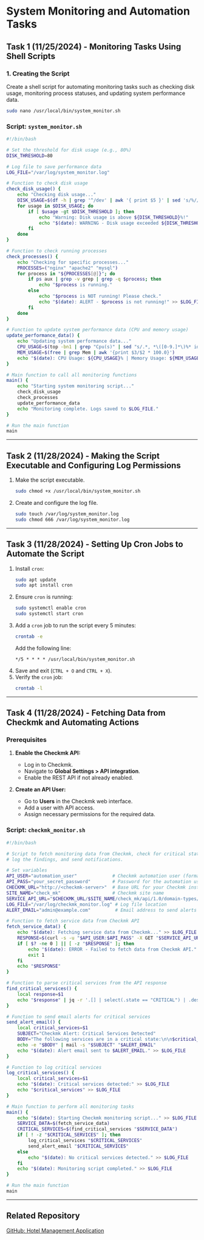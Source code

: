
# System Monitoring and Automation Tasks

## Task 1 (11/25/2024) - Monitoring Tasks Using Shell Scripts

### 1. Creating the Script
Create a shell script for automating monitoring tasks such as checking disk usage, monitoring process statuses, and updating system performance data.

```bash
sudo nano /usr/local/bin/system_monitor.sh
```

### Script: `system_monitor.sh`

```bash
#!/bin/bash

# Set the threshold for disk usage (e.g., 80%)
DISK_THRESHOLD=80

# Log file to save performance data
LOG_FILE="/var/log/system_monitor.log"

# Function to check disk usage
check_disk_usage() {
    echo "Checking disk usage..."
    DISK_USAGE=$(df -h | grep '^/dev' | awk '{ print $5 }' | sed 's/%//g')
    for usage in $DISK_USAGE; do
        if [ $usage -gt $DISK_THRESHOLD ]; then
            echo "Warning: Disk usage is above ${DISK_THRESHOLD}%!"
            echo "$(date): WARNING - Disk usage exceeded ${DISK_THRESHOLD}% on /dev/sda" >> $LOG_FILE
        fi
    done
}

# Function to check running processes
check_processes() {
    echo "Checking for specific processes..."
    PROCESSES=("nginx" "apache2" "mysql")
    for process in "${PROCESSES[@]}"; do
        if ps aux | grep -v grep | grep -q $process; then
            echo "$process is running."
        else
            echo "$process is NOT running! Please check."
            echo "$(date): ALERT - $process is not running!" >> $LOG_FILE
        fi
    done
}

# Function to update system performance data (CPU and memory usage)
update_performance_data() {
    echo "Updating system performance data..."
    CPU_USAGE=$(top -bn1 | grep "Cpu(s)" | sed "s/.*, *\([0-9.]*\)%* id.*//" | awk '{print 100 - $1}')
    MEM_USAGE=$(free | grep Mem | awk '{print $3/$2 * 100.0}')
    echo "$(date): CPU Usage: ${CPU_USAGE}% | Memory Usage: ${MEM_USAGE}%" >> $LOG_FILE
}

# Main function to call all monitoring functions
main() {
    echo "Starting system monitoring script..."
    check_disk_usage
    check_processes
    update_performance_data
    echo "Monitoring complete. Logs saved to $LOG_FILE."
}

# Run the main function
main
```

---

## Task 2 (11/28/2024) - Making the Script Executable and Configuring Log Permissions

1. Make the script executable.
   ```bash
   sudo chmod +x /usr/local/bin/system_monitor.sh
   ```
2. Create and configure the log file.
   ```bash
   sudo touch /var/log/system_monitor.log
   sudo chmod 666 /var/log/system_monitor.log
   ```

---

## Task 3 (11/28/2024) - Setting Up Cron Jobs to Automate the Script

1. Install `cron`:
   ```bash
   sudo apt update
   sudo apt install cron
   ```
2. Ensure `cron` is running:
   ```bash
   sudo systemctl enable cron
   sudo systemctl start cron
   ```
3. Add a `cron` job to run the script every 5 minutes:
   ```bash
   crontab -e
   ```
   Add the following line:
   ```
   */5 * * * * /usr/local/bin/system_monitor.sh
   ```
4. Save and exit (`CTRL + O` and `CTRL + X`).
5. Verify the `cron` job:
   ```bash
   crontab -l
   ```

---

## Task 4 (11/28/2024) - Fetching Data from Checkmk and Automating Actions

### Prerequisites

1. **Enable the Checkmk API:**
   - Log in to Checkmk.
   - Navigate to **Global Settings > API integration**.
   - Enable the REST API if not already enabled.

2. **Create an API User:**
   - Go to **Users** in the Checkmk web interface.
   - Add a user with API access.
   - Assign necessary permissions for the required data.

### Script: `checkmk_monitor.sh`

```bash
#!/bin/bash

# Script to fetch monitoring data from Checkmk, check for critical states,
# log the findings, and send notifications.

# Set variables
API_USER="automation_user"             # Checkmk automation user (format: username@site)
API_PASS="your_secret_password"        # Password for the automation user
CHECKMK_URL="http://<checkmk-server>"  # Base URL for your Checkmk instance
SITE_NAME="check_mk"                   # Checkmk site name
SERVICE_API_URL="$CHECKMK_URL/$SITE_NAME/check_mk/api/1.0/domain-types/service/collections/all"
LOG_FILE="/var/log/checkmk_monitor.log" # Log file location
ALERT_EMAIL="admin@example.com"         # Email address to send alerts

# Function to fetch service data from Checkmk API
fetch_service_data() {
    echo "$(date): Fetching service data from Checkmk..." >> $LOG_FILE
    RESPONSE=$(curl -s -u "$API_USER:$API_PASS" -X GET "$SERVICE_API_URL")
    if [ $? -ne 0 ] || [ -z "$RESPONSE" ]; then
        echo "$(date): ERROR - Failed to fetch data from Checkmk API." >> $LOG_FILE
        exit 1
    fi
    echo "$RESPONSE"
}

# Function to parse critical services from the API response
find_critical_services() {
    local response=$1
    echo "$response" | jq -r '.[] | select(.state == "CRITICAL") | .description'
}

# Function to send email alerts for critical services
send_alert_email() {
    local critical_services=$1
    SUBJECT="Checkmk Alert: Critical Services Detected"
    BODY="The following services are in a critical state:\n\n$critical_services"
    echo -e "$BODY" | mail -s "$SUBJECT" "$ALERT_EMAIL"
    echo "$(date): Alert email sent to $ALERT_EMAIL." >> $LOG_FILE
}

# Function to log critical services
log_critical_services() {
    local critical_services=$1
    echo "$(date): Critical services detected:" >> $LOG_FILE
    echo "$critical_services" >> $LOG_FILE
}

# Main function to perform all monitoring tasks
main() {
    echo "$(date): Starting Checkmk monitoring script..." >> $LOG_FILE
    SERVICE_DATA=$(fetch_service_data)
    CRITICAL_SERVICES=$(find_critical_services "$SERVICE_DATA")
    if [ ! -z "$CRITICAL_SERVICES" ]; then
        log_critical_services "$CRITICAL_SERVICES"
        send_alert_email "$CRITICAL_SERVICES"
    else
        echo "$(date): No critical services detected." >> $LOG_FILE
    fi
    echo "$(date): Monitoring script completed." >> $LOG_FILE
}

# Run the main function
main
```

---

## Related Repository
[GitHub: Hotel Management Application](https://github.com/4lex16/UnixProject.git)
